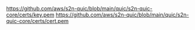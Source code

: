 
https://github.com/aws/s2n-quic/blob/main/quic/s2n-quic-core/certs/key.pem
https://github.com/aws/s2n-quic/blob/main/quic/s2n-quic-core/certs/cert.pem
